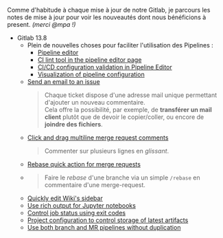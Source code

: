 Comme d'habitude à chaque mise à jour de notre Gitlab, je parcours les notes de
mise à jour pour voir les nouveautés dont nous bénéficions à present. *(merci @mpa !)*

- Gitlab 13.8
  - Plein de nouvelles choses pour faciliter l'utilisation des Pipelines :
    - [Pipeline editor](https://about.gitlab.com/releases/2021/01/22/gitlab-13-8-released/#pipeline-editor)
    - [CI lint tool in the pipeline editor page](https://about.gitlab.com/releases/2021/01/22/gitlab-13-8-released/#ci-lint-tool-in-the-pipeline-editor-page)
    - [CI/CD configuration validation in Pipeline Editor](https://about.gitlab.com/releases/2021/01/22/gitlab-13-8-released/#cicd-configuration-validation-in-pipeline-editor)
    - [Visualization of pipeline configuration](https://about.gitlab.com/releases/2021/01/22/gitlab-13-8-released/#visualization-of-pipeline-configuration)
  - [Send an email to an issue](https://about.gitlab.com/releases/2021/01/22/gitlab-13-8-released/#send-an-email-to-an-issue)  
    > Chaque ticket dispose d'une adresse mail unique permettant d'ajouter un nouveau commentaire.  
    > Cela offre la possibilité, par exemple, de **transférer un mail client** plutôt que de devoir le copier/coller, ou encore de **joindre des fichiers**.
  - [Click and drag multiline merge request comments](https://about.gitlab.com/releases/2021/01/22/gitlab-13-8-released/#click-and-drag-multiline-merge-request-comments)  
    > Commenter sur plusieurs lignes en *glissant*.
  <!-- - [Download artifacts directly from the merge request widget](https://about.gitlab.com/releases/2021/01/22/gitlab-13-8-released/#download-artifacts-directly-from-the-merge-request-widget) -->
  <!-- - [Repeat failed test counter](https://about.gitlab.com/releases/2021/01/22/gitlab-13-8-released/#repeat-failed-test-counter) -->
  <!-- - [Deploy Boards are available in Core](https://about.gitlab.com/releases/2021/01/22/gitlab-13-8-released/#deploy-boards-are-available-in-core) -->
  - [Rebase quick action for merge requests](https://about.gitlab.com/releases/2021/01/22/gitlab-13-8-released/#rebase-quick-action-for-merge-requests)  
  - > Faire le *rebase* d'une branche via un simple `/rebase` en commentaire d'une merge-request.
  <!-- - [GitLab Pages is now available for Kubernetes deployments of GitLab](https://about.gitlab.com/releases/2021/01/22/gitlab-13-8-released/#gitlab-pages-is-now-available-for-kubernetes-deployments-of-gitlab) -->
  <!-- - [Support for predefined variables in CI include section](https://about.gitlab.com/releases/2021/01/22/gitlab-13-8-released/#support-for-predefined-variables-in-ci-include-section) -->
  <!-- - [Display all available quick actions in autocomplete](https://about.gitlab.com/releases/2021/01/22/gitlab-13-8-released/#display-all-available-quick-actions-in-autocomplete) -->
  <!-- - [Disable Operations features on a project](https://about.gitlab.com/releases/2021/01/22/gitlab-13-8-released/#disable-operations-features-on-a-project) -->
  <!-- - [Rate limit dry run mode and bypass mechanism](https://about.gitlab.com/releases/2021/01/22/gitlab-13-8-released/#rate-limit-dry-run-mode-and-bypass-mechanism) -->
  <!-- - [Configure multiple image pull policies for Docker executor](https://about.gitlab.com/releases/2021/01/22/gitlab-13-8-released/#configure-multiple-image-pull-policies-for-docker-executor) -->
  <!-- - [GitLab Runner 13.8](https://about.gitlab.com/releases/2021/01/22/gitlab-13-8-released/#gitlab-runner-138) -->
  <!-- - [Support variables for pipeline rules](https://about.gitlab.com/releases/2021/01/22/gitlab-13-8-released/#support-variables-for-pipeline-rules) -->
  <!-- - [Install NuGet packages from your group or subgroup](https://about.gitlab.com/releases/2021/01/22/gitlab-13-8-released/#install-nuget-packages-from-your-group-or-subgroup) -->
  <!-- - [Improved SAST severity data for JavaScript vulnerabilities](https://about.gitlab.com/releases/2021/01/22/gitlab-13-8-released/#improved-sast-severity-data-for-javascript-vulnerabilities) -->
  <!-- - [Improved pipeline status email subject line](https://about.gitlab.com/releases/2021/01/22/gitlab-13-8-released/#improved-pipeline-status-email-subject-line) -->
  <!-- - [Manage Terraform state files through the UI](https://about.gitlab.com/releases/2021/01/22/gitlab-13-8-released/#manage-terraform-state-files-through-the-ui) -->
  <!-- - [Compare repositories and validate if they are the same](https://about.gitlab.com/releases/2021/01/22/gitlab-13-8-released/#compare-repositories-and-validate-if-they-are-the-same) -->
  <!-- - [Single-node instances will now upgrade to PostgreSQL 12 by default](https://about.gitlab.com/releases/2021/01/22/gitlab-13-8-released/#single-node-instances-will-now-upgrade-to-postgresql-12-by-default) -->
  <!-- - [Performance improvements](https://about.gitlab.com/releases/2021/01/22/gitlab-13-8-released/#performance-improvements) -->
  <!-- - [Busy status indicator](https://about.gitlab.com/releases/2021/01/22/gitlab-13-8-released/#busy-status-indicator) -->
  <!-- - [Migrate Groups directly between instances](https://about.gitlab.com/releases/2021/01/22/gitlab-13-8-released/#migrate-groups-directly-between-instances) -->
  <!-- - [Link source merge requests for squash and merge commits](https://about.gitlab.com/releases/2021/01/22/gitlab-13-8-released/#link-source-merge-requests-for-squash-and-merge-commits) -->
  - [Quickly edit Wiki's sidebar](https://about.gitlab.com/releases/2021/01/22/gitlab-13-8-released/#quickly-edit-wikis-sidebar)
  - [Use rich output for Jupyter notebooks](https://about.gitlab.com/releases/2021/01/22/gitlab-13-8-released/#use-rich-output-for-jupyter-notebooks)
  - [Control job status using exit codes](https://about.gitlab.com/releases/2021/01/22/gitlab-13-8-released/#control-job-status-using-exit-codes)
  - [Project configuration to control storage of latest artifacts](https://about.gitlab.com/releases/2021/01/22/gitlab-13-8-released/#project-configuration-to-control-storage-of-latest-artifacts)
  - [Use both branch and MR pipelines without duplication](https://about.gitlab.com/releases/2021/01/22/gitlab-13-8-released/#use-both-branch-and-mr-pipelines-without-duplication)
  <!-- - [GitLab Terraform Provider 3.4 updates](https://about.gitlab.com/releases/2021/01/22/gitlab-13-8-released/#gitlab-terraform-provider-34-updates) -->
  <!-- - [GitLab chart improvements](https://about.gitlab.com/releases/2021/01/22/gitlab-13-8-released/#gitlab-chart-improvements) -->
  <!-- - [Omnibus improvements](https://about.gitlab.com/releases/2021/01/22/gitlab-13-8-released/#omnibus-improvements) -->
  <!-- - [Bug fixes](https://about.gitlab.com/releases/2021/01/22/gitlab-13-8-released/#bug-fixes) -->
